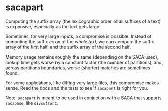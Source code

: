 
# sacapart

Computing the suffix array (the lexicographic order of all suffixes of a
text) is expensive, especially as the text gets large.

Sometimes, for very large inputs, a compromise is possible. Instead of
computing the suffix array of the *whole text*, we can compute the suffix
array of the first half, and the suffix array of the second half.

Memory usage remains roughly the same (depending on the SACA used), lookup
time gets worse by a constant factor (the number of partitions), and, across
partitions boundaries, worse (shorter) matches are sometimes found.

For some applications, like diffing very large files, this compromise makes
sense. Read the docs and the tests to see if `sacapart` is right for you.

Note: `sacapart` is meant to be used in conjuction with a SACA that supports
`sacabase`, like `divsufsort`.
